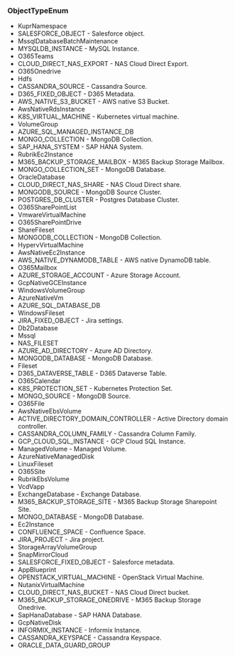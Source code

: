 ### ObjectTypeEnum
- KuprNamespace
- SALESFORCE_OBJECT - Salesforce object.
- MssqlDatabaseBatchMaintenance
- MYSQLDB_INSTANCE - MySQL Instance.
- O365Teams
- CLOUD_DIRECT_NAS_EXPORT - NAS Cloud Direct Export.
- O365Onedrive
- Hdfs
- CASSANDRA_SOURCE - Cassandra Source.
- D365_FIXED_OBJECT - D365 Metadata.
- AWS_NATIVE_S3_BUCKET - AWS native S3 Bucket.
- AwsNativeRdsInstance
- K8S_VIRTUAL_MACHINE - Kubernetes virtual machine.
- VolumeGroup
- AZURE_SQL_MANAGED_INSTANCE_DB
- MONGO_COLLECTION - MongoDB Collection.
- SAP_HANA_SYSTEM - SAP HANA System.
- RubrikEc2Instance
- M365_BACKUP_STORAGE_MAILBOX - M365 Backup Storage Mailbox.
- MONGO_COLLECTION_SET - MongoDB Database.
- OracleDatabase
- CLOUD_DIRECT_NAS_SHARE - NAS Cloud Direct share.
- MONGODB_SOURCE - MongoDB Source Cluster.
- POSTGRES_DB_CLUSTER - Postgres Database Cluster.
- O365SharePointList
- VmwareVirtualMachine
- O365SharePointDrive
- ShareFileset
- MONGODB_COLLECTION - MongoDB Collection.
- HypervVirtualMachine
- AwsNativeEc2Instance
- AWS_NATIVE_DYNAMODB_TABLE - AWS native DynamoDB table.
- O365Mailbox
- AZURE_STORAGE_ACCOUNT - Azure Storage Account.
- GcpNativeGCEInstance
- WindowsVolumeGroup
- AzureNativeVm
- AZURE_SQL_DATABASE_DB
- WindowsFileset
- JIRA_FIXED_OBJECT - Jira settings.
- Db2Database
- Mssql
- NAS_FILESET
- AZURE_AD_DIRECTORY - Azure AD Directory.
- MONGODB_DATABASE - MongoDB Database.
- Fileset
- D365_DATAVERSE_TABLE - D365 Dataverse Table.
- O365Calendar
- K8S_PROTECTION_SET - Kubernetes Protection Set.
- MONGO_SOURCE - MongoDB Source.
- O365File
- AwsNativeEbsVolume
- ACTIVE_DIRECTORY_DOMAIN_CONTROLLER - Active Directory domain controller.
- CASSANDRA_COLUMN_FAMILY - Cassandra Column Family.
- GCP_CLOUD_SQL_INSTANCE - GCP Cloud SQL Instance.
- ManagedVolume - Managed Volume.
- AzureNativeManagedDisk
- LinuxFileset
- O365Site
- RubrikEbsVolume
- VcdVapp
- ExchangeDatabase - Exchange Database.
- M365_BACKUP_STORAGE_SITE - M365 Backup Storage Sharepoint Site.
- MONGO_DATABASE - MongoDB Database.
- Ec2Instance
- CONFLUENCE_SPACE - Confluence Space.
- JIRA_PROJECT - Jira project.
- StorageArrayVolumeGroup
- SnapMirrorCloud
- SALESFORCE_FIXED_OBJECT - Salesforce metadata.
- AppBlueprint
- OPENSTACK_VIRTUAL_MACHINE - OpenStack Virtual Machine.
- NutanixVirtualMachine
- CLOUD_DIRECT_NAS_BUCKET - NAS Cloud Direct bucket.
- M365_BACKUP_STORAGE_ONEDRIVE - M365 Backup Storage Onedrive.
- SapHanaDatabase - SAP HANA Database.
- GcpNativeDisk
- INFORMIX_INSTANCE - Informix Instance.
- CASSANDRA_KEYSPACE - Cassandra Keyspace.
- ORACLE_DATA_GUARD_GROUP
